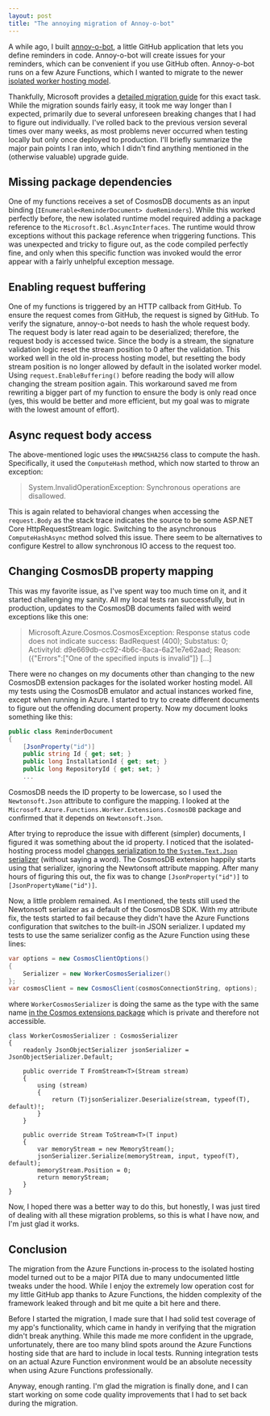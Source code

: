 ```yaml
---
layout: post
title: "The annoying migration of Annoy-o-bot"
---
```


A while ago, I built [annoy-o-bot](https://github.com/apps/annoy-o-bot), a little GitHub application that lets you define reminders in code. Annoy-o-bot will create issues for your reminders, which can be convenient if you use GitHub often. Annoy-o-bot runs on a few Azure Functions, which I wanted to migrate to the newer [isolated worker hosting model](https://learn.microsoft.com/en-us/azure/azure-functions/dotnet-isolated-in-process-differences).

Thankfully, Microsoft provides a [detailed migration guide](https://learn.microsoft.com/en-us/azure/azure-functions/migrate-dotnet-to-isolated-model?tabs=net8) for this exact task. While the migration sounds fairly easy, it took me way longer than I expected, primarily due to several unforeseen breaking changes that I had to figure out individually. I've rolled back to the previous version several times over many weeks, as most problems never occurred when testing locally but only once deployed to production. I'll briefly summarize the major pain points I ran into, which I didn't find anything mentioned in the (otherwise valuable) upgrade guide.

## Missing package dependencies

One of my functions receives a set of CosmosDB documents as an input binding (`IEnumerable<ReminderDocument> dueReminders`). While this worked perfectly before, the new isolated runtime model required adding a package reference to the `Microsoft.Bcl.AsyncInterfaces`. The runtime would throw exceptions without this package reference when triggering functions. This was unexpected and tricky to figure out, as the code compiled perfectly fine, and only when this specific function was invoked would the error appear with a fairly unhelpful exception message.

## Enabling request buffering

One of my functions is triggered by an HTTP callback from GitHub. To ensure the request comes from GitHub, the request is signed by GitHub. To verify the signature, annoy-o-bot needs to hash the whole request body. The request body is later read again to be deserialized; therefore, the request body is accessed twice. Since the body is a stream, the signature validation logic reset the stream position to 0 after the validation. This worked well in the old in-process hosting model, but resetting the body stream position is no longer allowed by default in the isolated worker model. Using `request.EnableBuffering()` before reading the body will allow changing the stream position again. This workaround saved me from rewriting a bigger part of my function to ensure the body is only read once (yes, this would be better and more efficient, but my goal was to migrate with the lowest amount of effort).

## Async request body access

The above-mentioned logic uses the `HMACSHA256` class to compute the hash. Specifically, it used the `ComputeHash` method, which now started to throw an exception:

> System.InvalidOperationException: Synchronous operations are disallowed.

This is again related to behavioral changes when accessing the `request.Body` as the stack trace indicates the source to be some ASP.NET Core HttpRequestStream logic. Switching to the asynchronous `ComputeHashAsync` method solved this issue. There seem to be alternatives to configure Kestrel to allow synchronous IO access to the request too.

## Changing CosmosDB property mapping

This was my favorite issue, as I've spent way too much time on it, and it started challenging my sanity. All my local tests ran successfully, but in production, updates to the CosmosDB documents failed with weird exceptions like this one:

> Microsoft.Azure.Cosmos.CosmosException: Response status code does not indicate success: BadRequest (400); Substatus: 0; ActivityId: d9e669db-cc92-4b6c-8aca-6a21e7e62aad; Reason: ({"Errors":["One of the specified inputs is invalid"]} [...]

There were no changes on my documents other than changing to the new CosmosDB extension packages for the isolated worker hosting model. All my tests using the CosmosDB emulator and actual instances worked fine, except when running in Azure. I started to try to create different documents to figure out the offending document property. Now my document looks something like this:

```csharp
public class ReminderDocument
{
    [JsonProperty("id")]
    public string Id { get; set; }
    public long InstallationId { get; set; }
    public long RepositoryId { get; set; }
    ...
```

CosmosDB needs the ID property to be lowercase, so I used the `Newtonsoft.Json` attribute to configure the mapping. I looked at the `Microsoft.Azure.Functions.Worker.Extensions.CosmosDB` package and confirmed that it depends on `Newtonsoft.Json`.

After trying to reproduce the issue with different (simpler) documents, I figured it was something about the id property. I noticed that the isolated-hosting process model [changes serialization to the `System.Text.Json` serializer](https://github.com/Azure/azure-functions-dotnet-worker/blob/13fdd1fe132b400d98e0f4a5e2ec10777aace7c0/src/DotNetWorker.Core/Hosting/ServiceCollectionExtensions.cs#L80) (without saying a word). The CosmosDB extension happily starts using that serializer, ignoring the Newtonsoft attribute mapping. After many hours of figuring this out, the fix was to change `[JsonProperty("id")]` to `[JsonPropertyName("id")]`.

Now, a little problem remained. As I mentioned, the tests still used the Newtonsoft serializer as a default of the CosmosDB SDK. With my attribute fix, the tests started to fail because they didn't have the Azure Functions configuration that switches to the built-in JSON serializer. I updated my tests to use the same serializer config as the Azure Function using these lines:

```csharp
var options = new CosmosClientOptions()
{
    Serializer = new WorkerCosmosSerializer()
};
var cosmosClient = new CosmosClient(cosmosConnectionString, options);   
```

where `WorkerCosmosSerializer` is doing the same as the type with the same name [in the Cosmos extensions package](https://github.com/Azure/azure-functions-dotnet-worker/blob/main/extensions/Worker.Extensions.CosmosDB/src/WorkerCosmosSerializer.cs) which is private and therefore not accessible.

```
class WorkerCosmosSerializer : CosmosSerializer
{
    readonly JsonObjectSerializer jsonSerializer = JsonObjectSerializer.Default;

    public override T FromStream<T>(Stream stream)
    {
        using (stream)
        {
            return (T)jsonSerializer.Deserialize(stream, typeof(T), default)!;
        }
    }

    public override Stream ToStream<T>(T input)
    {
        var memoryStream = new MemoryStream();
        jsonSerializer.Serialize(memoryStream, input, typeof(T), default);
        memoryStream.Position = 0;
        return memoryStream;
    }
}
```

Now, I hoped there was a better way to do this, but honestly, I was just tired of dealing with all these migration problems, so this is what I have now, and I'm just glad it works.

## Conclusion

The migration from the Azure Functions in-process to the isolated hosting model turned out to be a major PITA due to many undocumented little tweaks under the hood. While I enjoy the extremely low operation cost for my little GitHub app thanks to Azure Functions, the hidden complexity of the framework leaked through and bit me quite a bit here and there.

Before I started the migration, I made sure that I had solid test coverage of my app's functionality, which came in handy in verifying that the migration didn't break anything. While this made me more confident in the upgrade, unfortunately, there are too many blind spots around the Azure Functions hosting side that are hard to include in local tests. Running integration tests on an actual Azure Function environment would be an absolute necessity when using Azure Functions professionally.

Anyway, enough ranting. I'm glad the migration is finally done, and I can start working on some code quality improvements that I had to set back during the migration.
